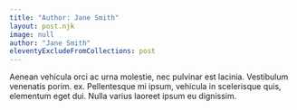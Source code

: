 ```yaml
---
title: "Author: Jane Smith"
layout: post.njk
image: null
author: "Jane Smith"
eleventyExcludeFromCollections: post
---
```


Aenean vehicula orci ac urna molestie, nec pulvinar est lacinia. Vestibulum venenatis porim. ex. Pellentesque mi ipsum, vehicula in scelerisque quis, elementum eget dui. Nulla varius laoreet ipsum eu dignissim.